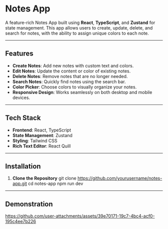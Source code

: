 # Notes App

A feature-rich Notes App built using **React**, **TypeScript**, and **Zustand** for state management. This app allows users to create, update, delete, and search for notes, with the ability to assign unique colors to each note.

---

## Features

- **Create Notes**: Add new notes with custom text and colors.
- **Edit Notes**: Update the content or color of existing notes.
- **Delete Notes**: Remove notes that are no longer needed.
- **Search Notes**: Quickly find notes using the search bar.
- **Color Picker**: Choose colors to visually organize your notes.
- **Responsive Design**: Works seamlessly on both desktop and mobile devices.

---

## Tech Stack

- **Frontend**: React, TypeScript
- **State Management**: Zustand
- **Styling**: Tailwind CSS
- **Rich Text Editor**: React Quill

---

## Installation

1. **Clone the Repository**
   git clone https://github.com/yourusername/notes-app.git
   cd notes-app
   npm run dev
---
## Demonstration


https://github.com/user-attachments/assets/39e70171-19c7-4bc4-acf0-195c4ee7b226

